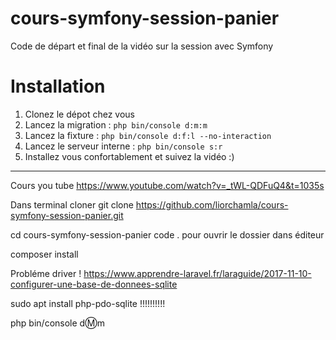 
# cours-symfony-session-panier
Code de départ et final de la vidéo sur la session avec Symfony

# Installation
1. Clonez le dépot chez vous
2. Lancez la migration : `php bin/console d:m:m`
3. Lancez la fixture : `php bin/console d:f:l --no-interaction`
4. Lancez le serveur interne : `php bin/console s:r`
5. Installez vous confortablement et suivez la vidéo :)
 ----------------------------------------
Cours you tube https://www.youtube.com/watch?v=_tWL-QDFuQ4&t=1035s

Dans terminal cloner
git clone https://github.com/liorchamla/cours-symfony-session-panier.git

cd cours-symfony-session-panier
code . pour ouvrir le dossier dans éditeur

composer install

Probléme driver ! 
https://www.apprendre-laravel.fr/laraguide/2017-11-10-configurer-une-base-de-donnees-sqlite

sudo apt install php-pdo-sqlite !!!!!!!!!!


php bin/console d:m:m 

